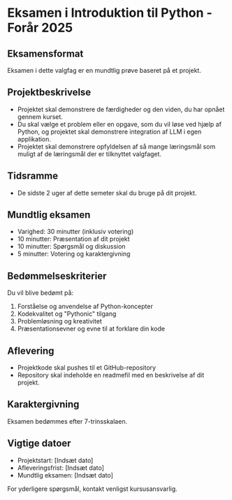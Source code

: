 # Eksamen i Introduktion til Python - Forår 2025

## Eksamensformat
Eksamen i dette valgfag er en mundtlig prøve baseret på et projekt.

## Projektbeskrivelse
- Projektet skal demonstrere de færdigheder og den viden, du har opnået gennem kurset.
- Du skal vælge et problem eller en opgave, som du vil løse ved hjælp af Python, og projektet skal demonstrere integration af LLM i egen applikation.
- Projektet skal demonstrere opfyldelsen af så mange læringsmål som muligt af de læringsmål der er tilknyttet valgfaget. 

## Tidsramme
- De sidste 2 uger af dette semeter skal du bruge på dit projekt.

## Mundtlig eksamen
- Varighed: 30 minutter (inklusiv votering)
- 10 minutter: Præsentation af dit projekt
- 10 minutter: Spørgsmål og diskussion
- 5 minutter: Votering og karaktergivning

## Bedømmelseskriterier
Du vil blive bedømt på:
1. Forståelse og anvendelse af Python-koncepter
2. Kodekvalitet og "Pythonic" tilgang
3. Problemløsning og kreativitet
4. Præsentationsevner og evne til at forklare din kode

## Aflevering
- Projektkode skal pushes til et GitHub-repository
- Repository skal indeholde en readmefil med en beskrivelse af dit projekt. 

## Karaktergivning
Eksamen bedømmes efter 7-trinsskalaen.

## Vigtige datoer
- Projektstart: [Indsæt dato]
- Afleveringsfrist: [Indsæt dato]
- Mundtlig eksamen: [Indsæt dato]

For yderligere spørgsmål, kontakt venligst kursusansvarlig.
